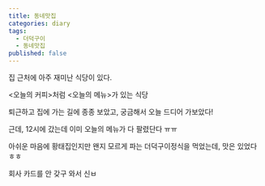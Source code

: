 ```yaml
---
title: 동네맛집
categories: diary
tags:
  - 더덕구이
  - 동네맛집
published: false
---
```

집 근처에 아주 재미난 식당이 있다.

<오늘의 커피>처럼 <오늘의 메뉴>가 있는 식당

퇴근하고 집에 가는 길에 종종 보았고, 궁금해서 오늘 드디어 가보았다!

근데, 12시에 갔는데 이미 오늘의 메뉴가 다 팔렸단다 ㅠㅠ

아쉬운 마음에 황태집인지만 왠지 모르게 파는 더덕구이정식을 먹었는데, 맛은 있었다 ㅎㅎ


회사 카드를 안 갖구 와서 신ㅂ